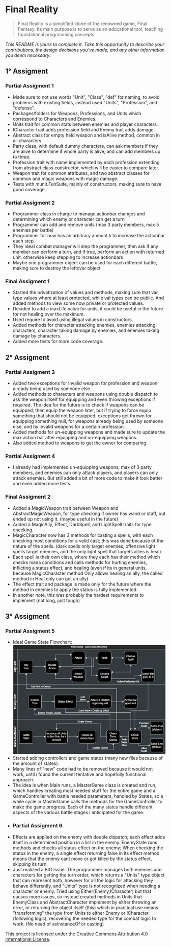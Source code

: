 # Final Reality

>Final Reality is a simplified clone of the renowned game, Final Fantasy. Its main purpose is to
serve as an educational tool, teaching foundational programming concepts.

*This README is yours to complete it. Take this opportunity to describe your contributions, the
design decisions you've made, and any other information you deem necessary.*

## 1° Assigment
### Partial Assigment 1
- Made sure to not use words "Unit", "Class", "def" for naming, to avoid problems with existing 
fields, instead used "Units", "Profession", and "defense".
- Packages/folders for Weapons, Professions, and Units which correspond to Characters and Enemies.
- Units trait for common stats between enemies and player characters.
- ICharacter trait adds profession field and Enemy trait adds damage.
- Abstract class for empty held weapon and isAlive method, common in all characters.
- Party class, with default dummy characters, can ask members if they are alive to determine if whole party 
is alive, and can add members up to three.
- Profession trait with name implemented by each profession extending from abstract class 
constructor, which will be easier to compare later.
- Weapon trait for common attributes, and two abstract classes for common and magic weapons with magic damage.
- Tests with munit.FunSuite, mainly of constructors, making sure to have good coverage.
### Partial Assigment 2
- Programmer class in charge to manage actionbar changes and determining which enemy or character can get a turn
- Programmer can add and remove units (max 3 party members, max 5 enemies per battle)
- Programmer for now has an arbitrary amount k to increase the actionbar each step
- They ideal combat manager will step the programmer, then ask if any member can perform a turn, and if true,
perform an action with returned unit, otherwise keep stepping to increase actionbars
- Maybe one programmer object can be used for each different battle, making sure to destroy the leftover object
### Final Assigment 1
- Started the privatization of values and methods, making sure that var type values where at least protected, while
val types can be public. And added methods to view some now private or protected values.
- Decided to add a maxLife value for units, it could be useful in the future for not healing over the maximum.
- Used require to avoid using illegal values in constructors.
- Added methods for character attacking enemies, enemies attacking characters, character taking damage by enemies, 
and enemies taking damage by characters.
- Added more tests for more code coverage.

## 2° Assigment
### Partial Assigment 3
- Added two exceptions for invalid weapon for profession and weapon already being used by someone else.
- Added methods to characters and weapons using double dispatch to ask the weapon itself for equipping and even
throwing exceptions if required. The idea for the future is to check if weapons can be equipped, then equip
the weapon later, but if trying to force equip something that should not be equipped, exceptions get thrown 
for equipping something null, for weapons already being used by someone else, and by invalid weapons for a
certain profession.
- Added methods for un-equipping weapons and made sure to update the max action bar after equipping and
un-equipping weapons.
- Also added method to weapons to get the owner for comparing.
### Partial Assigment 4
- I already had implemented un-equipping weapons, max of 3 party members, and enemies can only attack players,
and players can only attack enemies. But still added a bit of more code to make it look better and even added 
more tests.
### Final Assigment 2
- Added a MagicWeapon trait between Weapon and AbstractMagicWeapon, for type checking if owner has wand or staff,
but ended up not using it. (maybe useful in the future)
- Added a MagicAlly, Effect, DarkSpell, and LightSpell traits for type checking.
- MagicCharacter now has 3 methods for casting a spells, with each checking most conditions for a valid cast;
this was done because of the nature of the spells. (dark spells only target enemies, offensive light spells
target enemies, and the only light spell that targets allies is heal)
- Each spell is their own class, where they each has their method which checks mana conditions and calls
methods for hurting enemies, inflicting a status effect, and healing (even if its in general units, because
MagicCharacter method Only allows healing an ally, the called method in Heal only can get an ally)
- The effect trait and package is made only for the future where the method in enemies to apply the status is
fully implemented.
- In another note, this was probably the hardest requirements to implement (not long, just tough)

## 3° Assigment
### Partial Assigment 5
- Ideal Game State Flowchart: ![Game State Flowchart](resources/FinalRealityFlowchart-drawio.png)
- Started adding controllers and game states (many new files because of the amount of states).
- Many lines of "new" code had to be removed because it would not work, until i found the current tentative 
and hopefully functional approach.
- The idea is when Main runs, a MasterGame class is created and run, which handles creating most needed stuff
for the entire game and a GameController with battle needed parameters, handled by States, so a while cycle in
MasterGame calls the methods for the GameController to make the game progress. Each of the many states handle
different aspects of the various battle stages i anticipated for the game.
- ### Partial Assigment 6
- Effects are applied on the enemy with double dispatch; each effect adds itself in a determined position
in a list in the enemy. EnemyState runs methods and checks all status effect on the enemy; 
When checking the status in the enemy, a single effect returning false in its effect method means that the
enemy cant move or got killed by the status effect, skipping its turn.
- Just realized a BIG issue: The programmer manages both enemies and characters for getting the turn order,
which returns a "Units" type object that can represent both, however for all the logic for attacking they
behave differently, and "Units" type is not recognized when needing a character or enemy. Tried using
Either(Enemy,ICharacter) but that causes more issues, so instead created methods in Units that EnemyClass and
AbstractCharacter implement by either throwing an error, or returning the object itself (this) which
in practical use means "transforming" the type from Units to either Enemy or ICharacter (following logic),
recovering the needed type for the combat logic to work. (No need of asInstanceOf or casting)

This project is licensed under the
[Creative Commons Attribution 4.0 International License](https://creativecommons.org/licenses/by/4.0/).